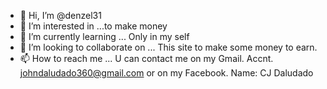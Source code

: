 - 👋 Hi, I’m @denzel31
- 👀 I’m interested in ...to make money
- 🌱 I’m currently learning ... Only in my self
- 💞️ I’m looking to collaborate on ... This site to make some money to earn.
- 📫 How to reach me ... U can contact me on my Gmail. Accnt. johndaludado360@gmail.com or on my Facebook. Name: CJ Daludado 

<!---
denzel31/denzel31 is a ✨ special ✨ repository because its `README.md` (this file) appears on your GitHub profile.
You can click the Preview link to take a look at your changes.
--->
